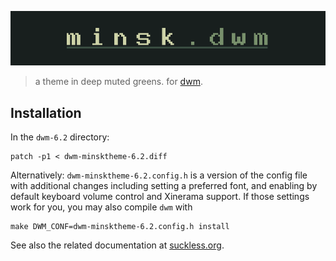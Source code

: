 ![minsk-dwm](https://github.com/jlpaca/minsk-theme/blob/suckless/theme/dwm/img/banner-dwm.png?raw=true)

> a theme in deep muted greens. for [dwm](https://dwm.suckless.org).

## Installation

In the `dwm-6.2` directory: 

```
patch -p1 < dwm-minsktheme-6.2.diff
```

Alternatively: `dwm-minsktheme-6.2.config.h` is a version of the config file
with additional changes including setting a preferred font, and enabling by
default keyboard volume control and Xinerama support. If those settings work
for you, you may also compile `dwm` with

```
make DWM_CONF=dwm-minsktheme-6.2.config.h install
```

See also the related documentation at [suckless.org](https://suckless.org/hacking).
